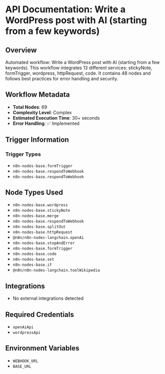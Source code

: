 # API Documentation: Write a WordPress post with AI (starting from a few keywords)

## Overview
Automated workflow: Write a WordPress post with AI (starting from a few keywords). This workflow integrates 13 different services: stickyNote, formTrigger, wordpress, httpRequest, code. It contains 48 nodes and follows best practices for error handling and security.

## Workflow Metadata
- **Total Nodes**: 69
- **Complexity Level**: Complex
- **Estimated Execution Time**: 30+ seconds
- **Error Handling**: ✅ Implemented

## Trigger Information
### Trigger Types
- `n8n-nodes-base.formTrigger`
- `n8n-nodes-base.respondToWebhook`
- `n8n-nodes-base.respondToWebhook`

## Node Types Used
- `n8n-nodes-base.wordpress`
- `n8n-nodes-base.stickyNote`
- `n8n-nodes-base.merge`
- `n8n-nodes-base.respondToWebhook`
- `n8n-nodes-base.splitOut`
- `n8n-nodes-base.httpRequest`
- `@n8n/n8n-nodes-langchain.openAi`
- `n8n-nodes-base.stopAndError`
- `n8n-nodes-base.formTrigger`
- `n8n-nodes-base.code`
- `n8n-nodes-base.set`
- `n8n-nodes-base.if`
- `@n8n/n8n-nodes-langchain.toolWikipedia`

## Integrations
- No external integrations detected

## Required Credentials
- `openAiApi`
- `wordpressApi`

## Environment Variables
- `WEBHOOK_URL`
- `BASE_URL`
